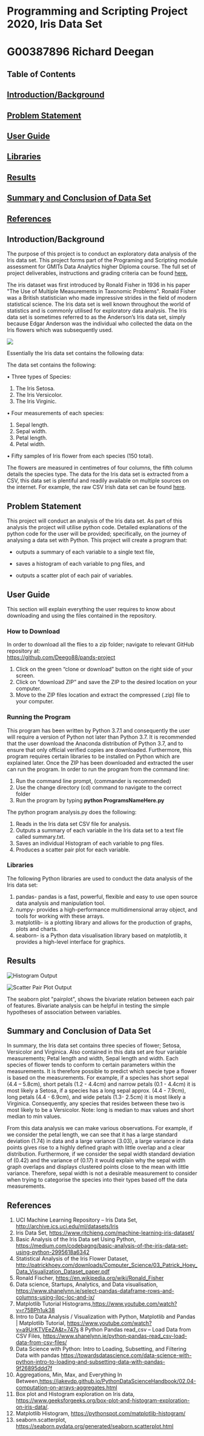 # Programming and Scripting Project 2020, Iris Data Set

# G00387896 Richard Deegan

## Table of Contents

## [Introduction/Background](https://github.com/Deego88/pands-project/blob/master/README.md#introduction-1)

## [Problem Statement](https://github.com/Deego88/pands-project/blob/master/README.md#problemstatement) 

## [User Guide](https://github.com/Deego88/pands-project/blob/master/README.md#user-guide) 

## [Libraries](https://github.com/Deego88/pands-project/blob/master/README.md#libraries-1)

## [Results](https://github.com/Deego88/pands-project/blob/master/README.md#results-1)
  
## [Summary and Conclusion of Data Set](https://github.com/Deego88/pands-project/blob/master/README.md#summary-and-conclusion-of-data-set-1)
  
## [References](https://github.com/Deego88/pands-project/blob/master/README.md#references-1)
  
  
## Introduction/Background
  
The purpose of this project is to conduct an exploratory data analysis of the Iris data set. This project forms part of the Programing and Scripting module assessment for GMITs Data Analytics higher Diploma course. The full set of project deliverables, instructions and grading criteria can be found [here.](https://github.com/Deego88/pands-project/blob/master/Pands%20Project.pdf)

The iris dataset was first introduced by Ronald Fisher in 1936 in his paper "The Use of Multiple Measurements in Taxonomic Problems". 
Ronald Fisher was a British statistician who made impressive strides in the field of modern statistical science.  The Iris data set is well known throughout the world of statistics and is commonly utilised for exploratory data analysis. The Iris  data set is sometimes referred to as the Anderson’s Iris data set, simply because Edgar Anderson was the individual who collected the data on the Iris flowers which was subsequently used. 

![](https://github.com/Deego88/pands-project/blob/master/03_iris.png)

Essentially the Iris data set contains the following data:

The data set contains the following:

•	Three types of Species: 
1. The Iris Setosa.
2. The Iris Versicolor. 
3. The Iris Virginic.

•	Four measurements of each species:

1. Sepal length.
2. Sepal width.
3. Petal length. 
4. Petal width.

•	Fifty samples of Iris flower from each species (150 total). 

The flowers are measured in centimetres of four columns, the fifth column details the species type. The data for the Iris data set is extracted from a CSV, this data set is plentiful and readily available on multiple sources on the internet. For example, the raw CSV Irish data set can be found [here](https://gist.githubusercontent.com/curran/a08a1080b88344b0c8a7/raw/639388c2cbc2120a14dcf466e85730eb8be498bb/iris.csv
). 

 ## Problem Statement
 
This project will conduct an analysis of the Iris data set. As part of this analysis the project will utilise python code. Detailed explanations of the python code for the user will be provided; specifically, on the journey of analysing a data set with Python. This project will create a program that:

  - outputs a summary of each variable to a single text file,
  
  - saves a histogram of each variable to png files, and
  
  - outputs a scatter plot of each pair of variables.

## User Guide 
This section will explain everything the user requires to know about downloading and using the files contained in the repository.

### How to Download
In order to download all the flies to a zip folder; navigate to relevant GitHub repository at:  
https://github.com/Deego88/pands-project
1.	Click on the green “clone or download” button on the right side of your screen.
2.	Click on “download ZIP” and save the ZIP to the desired location on your computer. 
3.	Move to the ZIP files location and extract the compressed (.zip) file to your computer. 

### Running the Program 
This program has been written by Python 3.7.1 and consequently the user will require a version of Python not later than Python 3.7. It is recommended that the user download the Anaconda distribution of Python 3.7, and to ensure that only official verified copies are downloaded. Furthermore, this program requires certain libraries to be installed on Python which are explained later. Once the ZIP has been downloaded and extracted the user can run the program. In order to run the program from the command line:

1.	Run the command line prompt, (commander is recommended)
2.	Use the change directory (cd) command to navigate to the correct folder 
3.	Run the program by typing **python ProgramsNameHere.py**

The python program analysis.py does the following:
1.	Reads in the Iris data set CSV file for analysis.
2.	Outputs a summary of each variable in the Iris data set to a text file called summary.txt.
3.	Saves an individual Histogram of each variable to png files.
4.	Produces a scatter pair plot for each variable. 


### Libraries

 The following Python libraries are used to conduct the data analysis of the Iris data set:
 
 1. pandas- pandas is a fast, powerful, flexible and easy to use open source data analysis and manipulation tool.
 2. numpy- provides a high-performance multidimensional array object, and tools for working with these arrays.
 3. matplotlib- is a plotting library and allows for the production of graphs, plots and charts. 
 4. seaborn- is a Python data visualisation library based on matplotlib, it provides a high-level interface for graphics.
 

## Results

![Histogram Output](https://github.com/Deego88/pands-project/blob/master/Iris%20Histogram%20Output.PNG)

![Scatter Pair Plot Output](https://github.com/Deego88/pands-project/blob/master/Iris%20Scatter%20Pair%20Plot%20Output.png)

The seaborn plot "pairplot", shows the bivariate relation between each pair of features. Bivariate analysis can be helpful in testing the simple hypotheses of association between variables.

## Summary and Conclusion of Data Set

In summary, the Iris data set contains three species of flower; Setosa, Versicolor and Virginica. Also contained in this data set are four variable measurements; Petal length and width, Sepal length and width. Each species of flower tends to conform to certain parameters within the measurements. It is therefore possible to predict which specie type a flower is based on the measurements. For example, if a species has short sepal (4.4 – 5.8cm), short petals (1.2 - 4.4cm) and narrow petals (0.1 - 4.4cm) it is most likely a Setosa, if a species has a long sepal approx. (4.4 - 7.9cm), long petals (4.4 - 6.9cm), and wide petals (1.3- 2.5cm) it is most likely a Virginica. Consequently, any species that resides between these two is most likely to be a Versicolor. 
Note: long is median to max values and short median to min values. 

From this data analysis we can make various observations. For example, if we consider the petal length, we can see that it has a large standard deviation (1.74) in data and a large variance (3.03), a large variance in data points gives rise to a highly defined graph with little overlap and a clear distribution. Furthermore, if we consider the sepal width standard deviation of (0.42) and the variance of (0.17) it would explain why the sepal width graph overlaps and displays clustered points close to the mean with little variance. Therefore, sepal width is not a desirable measurement to consider when trying to categorise the species into their types based off the data measurements.  


## References
 
1. UCI Machine Learning Repository – Iris Data Set, http://archive.ics.uci.edu/ml/datasets/Iris
2. Iris Data Set, https://www.ritchieng.com/machine-learning-iris-dataset/
3. Basic Analysis of the Iris Data set Using Python, https://medium.com/codebagng/basic-analysis-of-the-iris-data-set-using-python-2995618a6342
4. Statistical Analysis of the Iris Flower Dataset, http://patrickhoey.com/downloads/Computer_Science/03_Patrick_Hoey_Data_Visualization_Dataset_paper.pdf
4. Ronald Fischer, https://en.wikipedia.org/wiki/Ronald_Fisher
5. Data science, Startups, Analytics, and Data visualisation, https://www.shanelynn.ie/select-pandas-dataframe-rows-and-columns-using-iloc-loc-and-ix/
6. Matplotlib Tutorial Histograms,https://www.youtube.com/watch?v=r75BPh1uk38
7. Intro to Data Analysis / Visualization with Python, Matplotlib and Pandas | Matplotlib Tutorial, https://www.youtube.com/watch?v=a9UrKTVEeZA&t=747s
8 Python Pandas read_csv – Load Data from CSV Files, https://www.shanelynn.ie/python-pandas-read_csv-load-data-from-csv-files/
9. Data Science with Python: Intro to Loading, Subsetting, and Filtering Data with pandas https://towardsdatascience.com/data-science-with-python-intro-to-loading-and-subsetting-data-with-pandas-9f26895ddd7f
10. Aggregations, Min, Max, and Everything In Between,https://jakevdp.github.io/PythonDataScienceHandbook/02.04-computation-on-arrays-aggregates.html
11. Box plot and Histogram exploration on Iris data, https://www.geeksforgeeks.org/box-plot-and-histogram-exploration-on-iris-data/.
12. Matplotlib Histogram, https://pythonspot.com/matplotlib-histogram/
13. seaborn.scatterplot, https://seaborn.pydata.org/generated/seaborn.scatterplot.html





